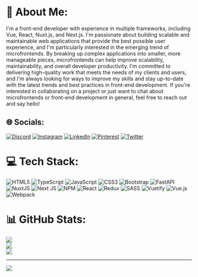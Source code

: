 # 💫 About Me:
I'm a front-end developer with experience in multiple frameworks, including Vue, React, Nuxt.js, and Next.js. I'm passionate about building scalable and maintainable web applications that provide the best possible user experience, and I'm particularly interested in the emerging trend of microfrontends. By breaking up complex applications into smaller, more manageable pieces, microfrontends can help improve scalability, maintainability, and overall developer productivity. I'm committed to delivering high-quality work that meets the needs of my clients and users, and I'm always looking for ways to improve my skills and stay up-to-date with the latest trends and best practices in front-end development. If you're interested in collaborating on a project or just want to chat about microfrontends or front-end development in general, feel free to reach out and say hello!


## 🌐 Socials:
[![Discord](https://img.shields.io/badge/Discord-%237289DA.svg?logo=discord&logoColor=white)](https://discord.gg/tinahp09#4984) [![Instagram](https://img.shields.io/badge/Instagram-%23E4405F.svg?logo=Instagram&logoColor=white)](https://instagram.com/tinahp09) [![LinkedIn](https://img.shields.io/badge/LinkedIn-%230077B5.svg?logo=linkedin&logoColor=white)](https://linkedin.com/in/tina-hosseinpour-a7865a259/) [![Pinterest](https://img.shields.io/badge/Pinterest-%23E60023.svg?logo=Pinterest&logoColor=white)](https://pinterest.com/tinahoseinpour79) [![Twitter](https://img.shields.io/badge/Twitter-%231DA1F2.svg?logo=Twitter&logoColor=white)](https://twitter.com/tinahp09) 

# 💻 Tech Stack:
![HTML5](https://img.shields.io/badge/html5-%23E34F26.svg?style=for-the-badge&logo=html5&logoColor=white) ![TypeScript](https://img.shields.io/badge/typescript-%23007ACC.svg?style=for-the-badge&logo=typescript&logoColor=white) ![JavaScript](https://img.shields.io/badge/javascript-%23323330.svg?style=for-the-badge&logo=javascript&logoColor=%23F7DF1E) ![CSS3](https://img.shields.io/badge/css3-%231572B6.svg?style=for-the-badge&logo=css3&logoColor=white) ![Bootstrap](https://img.shields.io/badge/bootstrap-%23563D7C.svg?style=for-the-badge&logo=bootstrap&logoColor=white) ![FastAPI](https://img.shields.io/badge/FastAPI-005571?style=for-the-badge&logo=fastapi) ![NuxtJS](https://img.shields.io/badge/Nuxt-black?style=for-the-badge&logo=nuxt.js&logoColor=white) ![Next JS](https://img.shields.io/badge/Next-black?style=for-the-badge&logo=next.js&logoColor=white) ![NPM](https://img.shields.io/badge/NPM-%23000000.svg?style=for-the-badge&logo=npm&logoColor=white) ![React](https://img.shields.io/badge/react-%2320232a.svg?style=for-the-badge&logo=react&logoColor=%2361DAFB) ![Redux](https://img.shields.io/badge/redux-%23593d88.svg?style=for-the-badge&logo=redux&logoColor=white) ![SASS](https://img.shields.io/badge/SASS-hotpink.svg?style=for-the-badge&logo=SASS&logoColor=white) ![Vuetify](https://img.shields.io/badge/Vuetify-1867C0?style=for-the-badge&logo=vuetify&logoColor=AEDDFF) ![Vue.js](https://img.shields.io/badge/vuejs-%2335495e.svg?style=for-the-badge&logo=vuedotjs&logoColor=%234FC08D) ![Webpack](https://img.shields.io/badge/webpack-%238DD6F9.svg?style=for-the-badge&logo=webpack&logoColor=black)
# 📊 GitHub Stats:
![](https://github-readme-stats.vercel.app/api?username=tinahp09&theme=radical&hide_border=false&include_all_commits=false&count_private=false)<br/>
![](https://github-readme-streak-stats.herokuapp.com/?user=tinahp09&theme=radical&hide_border=false)<br/>
![](https://github-readme-stats.vercel.app/api/top-langs/?username=tinahp09&theme=radical&hide_border=false&include_all_commits=false&count_private=false&layout=compact)

---
[![](https://visitcount.itsvg.in/api?id=tinahp09&icon=0&color=0)](https://visitcount.itsvg.in)

<!-- Proudly created with GPRM ( https://gprm.itsvg.in ) -->
